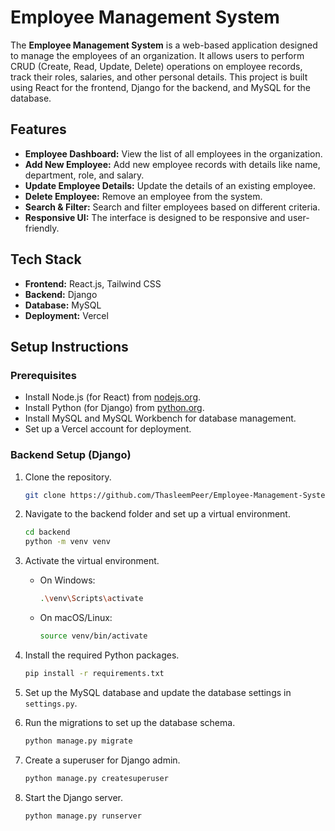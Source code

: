 # Employee Management System

The **Employee Management System** is a web-based application designed to manage the employees of an organization. It allows users to perform CRUD (Create, Read, Update, Delete) operations on employee records, track their roles, salaries, and other personal details. This project is built using React for the frontend, Django for the backend, and MySQL for the database.

## Features

- **Employee Dashboard:** View the list of all employees in the organization.
- **Add New Employee:** Add new employee records with details like name, department, role, and salary.
- **Update Employee Details:** Update the details of an existing employee.
- **Delete Employee:** Remove an employee from the system.
- **Search & Filter:** Search and filter employees based on different criteria.
- **Responsive UI:** The interface is designed to be responsive and user-friendly.

## Tech Stack

- **Frontend:** React.js, Tailwind CSS
- **Backend:** Django
- **Database:** MySQL
- **Deployment:** Vercel

## Setup Instructions

### Prerequisites

- Install Node.js (for React) from [nodejs.org](https://nodejs.org/).
- Install Python (for Django) from [python.org](https://www.python.org/).
- Install MySQL and MySQL Workbench for database management.
- Set up a Vercel account for deployment.

### Backend Setup (Django)

1. Clone the repository.
    ```bash
    git clone https://github.com/ThasleemPeer/Employee-Management-System.git
    ```

2. Navigate to the backend folder and set up a virtual environment.
    ```bash
    cd backend
    python -m venv venv
    ```

3. Activate the virtual environment.
    - On Windows:
        ```bash
        .\venv\Scripts\activate
        ```
    - On macOS/Linux:
        ```bash
        source venv/bin/activate
        ```

4. Install the required Python packages.
    ```bash
    pip install -r requirements.txt
    ```

5. Set up the MySQL database and update the database settings in `settings.py`.

6. Run the migrations to set up the database schema.
    ```bash
    python manage.py migrate
    ```

7. Create a superuser for Django admin.
    ```bash
    python manage.py createsuperuser
    ```

8. Start the Django server.
    ```bash
    python manage.py runserver
    ```
